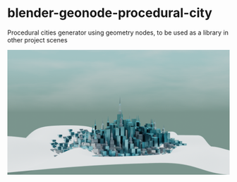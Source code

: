 # blender-geonode-procedural-city

Procedural cities generator using geometry nodes, to be used as a library in other project scenes

![City!](https://raw.githubusercontent.com/uitr-lab/blender-geonode-procedural-city/main/screenshot.png)
